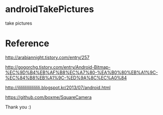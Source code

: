 # androidTakePictures
take pictures

# Reference
http://arabiannight.tistory.com/entry/257

http://gogorchg.tistory.com/entry/Android-Bitmap-%EC%9D%B4%EB%AF%B8%EC%A7%80-%EA%B0%80%EB%A1%9C-%EC%84%B8%EB%A1%9C-%ED%9A%8C%EC%A0%84

http://ilililililililililili.blogspot.kr/2013/07/android.html

https://github.com/boxme/SquareCamera

Thank you :)
